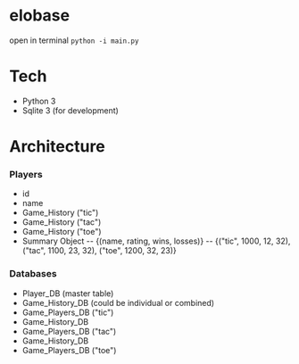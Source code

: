 # elobase
open in terminal
`python -i main.py`
# Tech  
- Python 3
- Sqlite 3 (for development)  
# Architecture  
### Players 
- id
- name
- Game_History ("tic")
- Game_History ("tac")
- Game_History ("toe")
- Summary Object
-- {(name, rating, wins, losses)}
-- {("tic", 1000, 12, 32), ("tac", 1100, 23, 32), ("toe", 1200, 32, 23)}
### Databases 
- Player_DB (master table)
- Game_History_DB (could be individual or combined)
- Game_Players_DB ("tic")
- Game_History_DB 
- Game_Players_DB ("tac")
- Game_History_DB
- Game_Players_DB ("toe")
